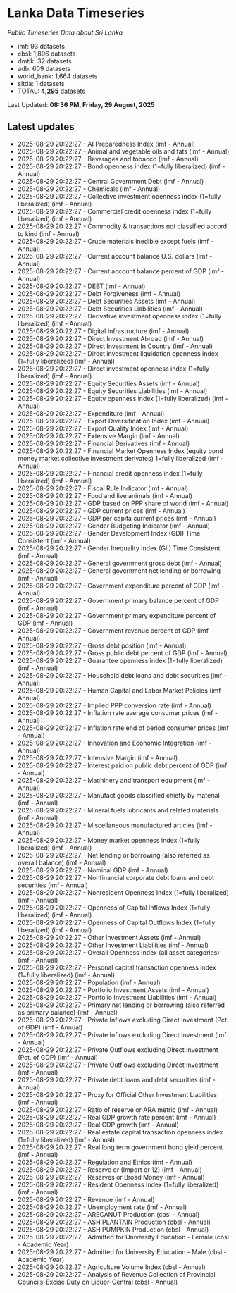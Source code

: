 # Lanka Data Timeseries
*Public Timeseries Data about Sri Lanka*

* imf: 93 datasets
* cbsl: 1,896 datasets
* dmtlk: 32 datasets
* adb: 609 datasets
* world_bank: 1,664 datasets
* sltda: 1 datasets
* TOTAL: **4,295** datasets

Last Updated: **08:36 PM, Friday, 29 August, 2025**

## Latest updates

* 2025-08-29 20:22:27 - AI Preparedness Index (imf - Annual)
* 2025-08-29 20:22:27 - Animal and vegetable oils and fats (imf - Annual)
* 2025-08-29 20:22:27 - Beverages and tobacco (imf - Annual)
* 2025-08-29 20:22:27 - Bond openness index (1=fully liberalized) (imf - Annual)
* 2025-08-29 20:22:27 - Central Government Debt (imf - Annual)
* 2025-08-29 20:22:27 - Chemicals (imf - Annual)
* 2025-08-29 20:22:27 - Collective investment openness index (1=fully liberalized) (imf - Annual)
* 2025-08-29 20:22:27 - Commercial credit openness index (1=fully liberalized) (imf - Annual)
* 2025-08-29 20:22:27 - Commodity & transactions not classified accord to kind (imf - Annual)
* 2025-08-29 20:22:27 - Crude materials inedible except fuels (imf - Annual)
* 2025-08-29 20:22:27 - Current account balance U.S. dollars (imf - Annual)
* 2025-08-29 20:22:27 - Current account balance percent of GDP (imf - Annual)
* 2025-08-29 20:22:27 - DEBT (imf - Annual)
* 2025-08-29 20:22:27 - Debt Forgiveness (imf - Annual)
* 2025-08-29 20:22:27 - Debt Securities Assets (imf - Annual)
* 2025-08-29 20:22:27 - Debt Securities Liabilities (imf - Annual)
* 2025-08-29 20:22:27 - Derivative investment openness index (1=fully liberalized) (imf - Annual)
* 2025-08-29 20:22:27 - Digital Infrastructure (imf - Annual)
* 2025-08-29 20:22:27 - Direct Investment Abroad (imf - Annual)
* 2025-08-29 20:22:27 - Direct Investment In Country (imf - Annual)
* 2025-08-29 20:22:27 - Direct investment liquidation openness index (1=fully liberalized) (imf - Annual)
* 2025-08-29 20:22:27 - Direct investment openness index (1=fully liberalized) (imf - Annual)
* 2025-08-29 20:22:27 - Equity Securities Assets (imf - Annual)
* 2025-08-29 20:22:27 - Equity Securities Liabilities (imf - Annual)
* 2025-08-29 20:22:27 - Equity openness index (1=fully liberalized) (imf - Annual)
* 2025-08-29 20:22:27 - Expenditure (imf - Annual)
* 2025-08-29 20:22:27 - Export Diversification Index (imf - Annual)
* 2025-08-29 20:22:27 - Export Quality Index (imf - Annual)
* 2025-08-29 20:22:27 - Extensive Margin (imf - Annual)
* 2025-08-29 20:22:27 - Financial Derivatives (imf - Annual)
* 2025-08-29 20:22:27 - Financial Market Openness Index (equity bond money market collective investment derivates) 1=fully liberalized (imf - Annual)
* 2025-08-29 20:22:27 - Financial credit openness index (1=fully liberalized) (imf - Annual)
* 2025-08-29 20:22:27 - Fiscal Rule Indicator (imf - Annual)
* 2025-08-29 20:22:27 - Food and live animals (imf - Annual)
* 2025-08-29 20:22:27 - GDP based on PPP share of world (imf - Annual)
* 2025-08-29 20:22:27 - GDP current prices (imf - Annual)
* 2025-08-29 20:22:27 - GDP per capita current prices (imf - Annual)
* 2025-08-29 20:22:27 - Gender Budgeting Indicator (imf - Annual)
* 2025-08-29 20:22:27 - Gender Development Index (GDI) Time Consistent (imf - Annual)
* 2025-08-29 20:22:27 - Gender Inequality Index (GII) Time Consistent (imf - Annual)
* 2025-08-29 20:22:27 - General government gross debt (imf - Annual)
* 2025-08-29 20:22:27 - General government net lending or borrowing (imf - Annual)
* 2025-08-29 20:22:27 - Government expenditure percent of GDP (imf - Annual)
* 2025-08-29 20:22:27 - Government primary balance percent of GDP (imf - Annual)
* 2025-08-29 20:22:27 - Government primary expenditure percent of GDP (imf - Annual)
* 2025-08-29 20:22:27 - Government revenue percent of GDP (imf - Annual)
* 2025-08-29 20:22:27 - Gross debt position (imf - Annual)
* 2025-08-29 20:22:27 - Gross public debt percent of GDP (imf - Annual)
* 2025-08-29 20:22:27 - Guarantee openness index (1=fully liberalized) (imf - Annual)
* 2025-08-29 20:22:27 - Household debt loans and debt securities (imf - Annual)
* 2025-08-29 20:22:27 - Human Capital and Labor Market Policies (imf - Annual)
* 2025-08-29 20:22:27 - Implied PPP conversion rate (imf - Annual)
* 2025-08-29 20:22:27 - Inflation rate average consumer prices (imf - Annual)
* 2025-08-29 20:22:27 - Inflation rate end of period consumer prices (imf - Annual)
* 2025-08-29 20:22:27 - Innovation and Economic Integration (imf - Annual)
* 2025-08-29 20:22:27 - Intensive Margin (imf - Annual)
* 2025-08-29 20:22:27 - Interest paid on public debt percent of GDP (imf - Annual)
* 2025-08-29 20:22:27 - Machinery and transport equipment (imf - Annual)
* 2025-08-29 20:22:27 - Manufact goods classified chiefly by material (imf - Annual)
* 2025-08-29 20:22:27 - Mineral fuels lubricants and related materials (imf - Annual)
* 2025-08-29 20:22:27 - Miscellaneous manufactured articles (imf - Annual)
* 2025-08-29 20:22:27 - Money market openness index (1=fully liberalized) (imf - Annual)
* 2025-08-29 20:22:27 - Net lending or borrowing (also referred as overall balance) (imf - Annual)
* 2025-08-29 20:22:27 - Nominal GDP (imf - Annual)
* 2025-08-29 20:22:27 - Nonfinancial corporate debt loans and debt securities (imf - Annual)
* 2025-08-29 20:22:27 - Nonresident Openness Index (1=fully liberalized) (imf - Annual)
* 2025-08-29 20:22:27 - Openness of Capital Inflows Index (1=fully liberalized) (imf - Annual)
* 2025-08-29 20:22:27 - Openness of Capital Outflows Index (1=fully liberalized) (imf - Annual)
* 2025-08-29 20:22:27 - Other Investment Assets (imf - Annual)
* 2025-08-29 20:22:27 - Other Investment Liabilities (imf - Annual)
* 2025-08-29 20:22:27 - Overall Openness Index (all asset categories) (imf - Annual)
* 2025-08-29 20:22:27 - Personal capital transaction openness index (1=fully liberalized) (imf - Annual)
* 2025-08-29 20:22:27 - Population (imf - Annual)
* 2025-08-29 20:22:27 - Portfolio Investment Assets (imf - Annual)
* 2025-08-29 20:22:27 - Portfolio Investment Liabilities (imf - Annual)
* 2025-08-29 20:22:27 - Primary net lending or borrowing (also referred as primary balance) (imf - Annual)
* 2025-08-29 20:22:27 - Private Inflows excluding Direct Investment (Pct. of GDP) (imf - Annual)
* 2025-08-29 20:22:27 - Private Inflows excluding Direct Investment (imf - Annual)
* 2025-08-29 20:22:27 - Private Outflows excluding Direct Investment (Pct. of GDP) (imf - Annual)
* 2025-08-29 20:22:27 - Private Outflows excluding Direct Investment (imf - Annual)
* 2025-08-29 20:22:27 - Private debt loans and debt securities (imf - Annual)
* 2025-08-29 20:22:27 - Proxy for Official Other Investment Liabilities (imf - Annual)
* 2025-08-29 20:22:27 - Ratio of reserve or ARA metric (imf - Annual)
* 2025-08-29 20:22:27 - Real GDP growth rate percent (imf - Annual)
* 2025-08-29 20:22:27 - Real GDP growth (imf - Annual)
* 2025-08-29 20:22:27 - Real estate capital transaction openness index (1=fully liberalized) (imf - Annual)
* 2025-08-29 20:22:27 - Real long term government bond yield percent (imf - Annual)
* 2025-08-29 20:22:27 - Regulation and Ethics (imf - Annual)
* 2025-08-29 20:22:27 - Reserve or (Import or 12) (imf - Annual)
* 2025-08-29 20:22:27 - Reserves or Broad Money (imf - Annual)
* 2025-08-29 20:22:27 - Resident Openness Index (1=fully liberalized) (imf - Annual)
* 2025-08-29 20:22:27 - Revenue (imf - Annual)
* 2025-08-29 20:22:27 - Unemployment rate (imf - Annual)
* 2025-08-29 20:22:27 - ARECANUT Production (cbsl - Annual)
* 2025-08-29 20:22:27 - ASH PLANTAIN Production (cbsl - Annual)
* 2025-08-29 20:22:27 - ASH PUMPKIN Production (cbsl - Annual)
* 2025-08-29 20:22:27 - Admitted for University Education - Female (cbsl - Academic Year)
* 2025-08-29 20:22:27 - Admitted for University Education - Male (cbsl - Academic Year)
* 2025-08-29 20:22:27 - Agriculture Volume Index (cbsl - Annual)
* 2025-08-29 20:22:27 - Analysis of Revenue Collection of Provincial Councils-Excise Duty on Liquor-Central (cbsl - Annual)